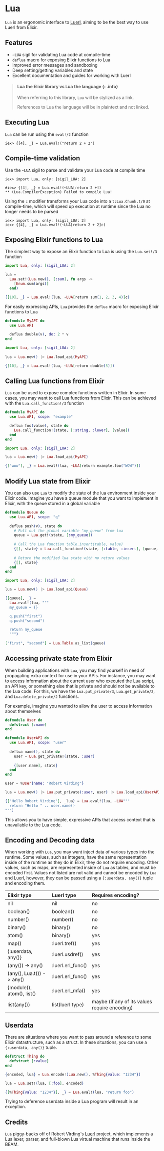 # Lua

<!-- MDOC !-->

`Lua` is an ergonomic interface to [Luerl](https://github.com/rvirding/luerl), aiming to be the best way to use Luerl from Elixir.

## Features

* `~LUA` sigil for validating Lua code at compile-time
* `deflua` macro for exposing Elixir functions to Lua
* Improved error messages and sandboxing
* Deep setting/getting variables and state
* Excellent documentation and guides for working with Luerl

> #### Lua the Elixir library vs Lua the language {: .info}
> When referring to this library, `Lua` will be stylized as a link.
> 
> References to Lua the language will be in plaintext and not linked.

## Executing Lua

`Lua` can be run using the `eval!/2` function

    iex> {[4], _} = Lua.eval!("return 2 + 2")

## Compile-time validation

Use the `~LUA` sigil to parse and validate your Lua code at compile time

    iex> import Lua, only: [sigil_LUA: 2]

    #iex> {[4], _} = Lua.eval!(~LUA[return 2 +])
    ** (Lua.CompilerException) Failed to compile Lua!

Using the `c` modifier transforms your Lua code into a `t:Lua.Chunk.t/0` at compile-time,
which will speed up execution at runtime since the Lua no longer needs to be parsed

    iex> import Lua, only: [sigil_LUA: 2]
    iex> {[4], _} = Lua.eval!(~LUA[return 2 + 2]c)

## Exposing Elixir functions to Lua

The simplest way to expose an Elixir function to Lua is using the `Lua.set!/3` function

``` elixir
import Lua, only: [sigil_LUA: 2]

lua = 
  Lua.set!(Lua.new(), [:sum], fn args ->
    [Enum.sum(args)]
  end)

{[10], _} = Lua.eval!(lua, ~LUA[return sum(1, 2, 3, 4)]c)
```

For easily expressing APIs, `Lua` provides the `deflua` macro for exposing Elixir functions to Lua

``` elixir
defmodule MyAPI do
  use Lua.API
      
  deflua double(v), do: 2 * v
end

import Lua, only: [sigil_LUA: 2]
    
lua = Lua.new() |> Lua.load_api(MyAPI)

{[10], _} = Lua.eval!(lua, ~LUA[return double(5)])
```

## Calling Lua functions from Elixir

`Lua` can be used to expose complex functions written in Elixir. In some cases, you may want to call Lua functions from Elixir. This can
be achieved with the `Lua.call_function!/3` function

``` elixir
defmodule MyAPI do
  use Lua.API, scope: "example"

  deflua foo(value), state do
    Lua.call_function!(state, [:string, :lower], [value])
  end
end

import Lua, only: [sigil_LUA: 2]

lua = Lua.new() |> Lua.load_api(MyAPI)

{["wow"], _} = Lua.eval!(lua, ~LUA[return example.foo("WOW")])
```

## Modify Lua state from Elixir

You can also use `Lua` to modify the state of the lua environment inside your Elixir code. Imagine you have a queue module that you
want to implement in Elixir, with the queue stored in a global variable

``` elixir
defmodule Queue do
  use Lua.API, scope: "q"
  
  deflua push(v), state do
    # Pull out the global variable "my_queue" from lua
    queue = Lua.get!(state, [:my_queue])
    
    # Call the Lua function table.insert(table, value)
    {[], state} = Lua.call_function!(state, [:table, :insert], [queue, v])
    
    # Return the modified lua state with no return values
    {[], state}
  end
end

import Lua, only: [sigil_LUA: 2]

lua = Lua.new() |> Lua.load_api(Queue)

{[queue], _} =
  Lua.eval!(lua, """
  my_queue = {}

  q.push("first")
  q.push("second")

  return my_queue
  """)
  
["first", "second"] = Lua.Table.as_list(queue)
```

## Accessing private state from Elixir

When building applications with `Lua`, you may find yourself in need of propagating extra context for use in your APIs. For instance, you may want to access information about the current user who executed the Lua script, an API key, or something else that is private and should not be available to the Lua code. For this, we have the `Lua.put_private/3`, `Lua.get_private/2`, and `Lua.delete_private/2` functions.

For example, imagine you wanted to allow the user to access information about themselves

``` elixir
defmodule User do
  defstruct [:name]
end

defmodule UserAPI do
  use Lua.API, scope: "user"
  
  deflua name(), state do
    user = Lua.get_private!(state, :user) 
    
    {[user.name], state}
  end
end

user = %User{name: "Robert Virding"}

lua = Lua.new() |> Lua.put_private(:user, user) |> Lua.load_api(UserAPI)

{["Hello Robert Virding"], _lua} = Lua.eval!(lua, ~LUA"""
  return "Hello " .. user.name()
""")
```

This allows you to have simple, expressive APIs that access context that is unavailable to the Lua code.

## Encoding and Decoding data

When working with `Lua`, you may want inject data of various types into the runtime. Some values, such as integers, have the same representation inside of the runtime as they do in Elixir, they do not require encoding. Other values, such as maps, are represented inside of `Lua` as tables, and must be encoded first. Values not listed are not valid and cannot be encoded by `Lua` and Luerl, however, they can be passed using a `{:userdata, any()}` tuple and encoding them.

  Elixir type             | Luerl type              | Requires encoding?
  :---------------------- | :---------------------- | :---------------------
  nil                       | nil                     | no
  boolean()                 | boolean()               | no
  number()                  | number()                | no
  binary()                  | binary()                | no
  atom()                    | binary()                | yes
  map()                     | :luerl.tref()           | yes
  {:userdata, any()}        | :luerl.usdref()         | yes
  (any()) -> any()          | :luerl.erl_func()       | yes
  (any(), Lua.t()) -> any() | :luerl.erl_func()       | yes
  {module(), atom(), list() | :luerl.erl_mfa()        | yes
  list(any())               | list(luerl type)        | maybe (if any of its values require encoding)
  

## Userdata

There are situations where you want to pass around a reference to some Elixir datastructure, such as a struct. In these situations, you can use a `{:userdata, any()}` tuple.

``` elixir
defstruct Thing do
  defstruct [:value]
end

{encoded, lua} = Lua.encode!(Lua.new(), %Thing{value: "1234"})

lua = Lua.set!(lua, [:foo], encoded)

{[%Thing{value: "1234"}], _} = Lua.eval!(lua, "return foo")
```

Trying to deference userdata inside a Lua program will result in an exception.
  
  
## Credits

`Lua` piggy-backs off of Robert Virding's [Luerl](https://github.com/rvirding/luerl) project, which implements a Lua lexer, parser, and full-blown Lua virtual machine that runs inside the BEAM.
